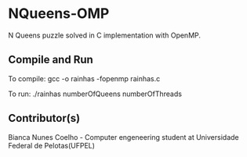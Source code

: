 # NQueens-OMP
N Queens puzzle solved in C implementation with OpenMP.

## Compile and Run
To compile:
gcc -o rainhas -fopenmp rainhas.c

To run:
./rainhas numberOfQueens numberOfThreads

## Contributor(s)
Bianca Nunes Coelho - Computer engeneering student at Universidade Federal de Pelotas(UFPEL)
